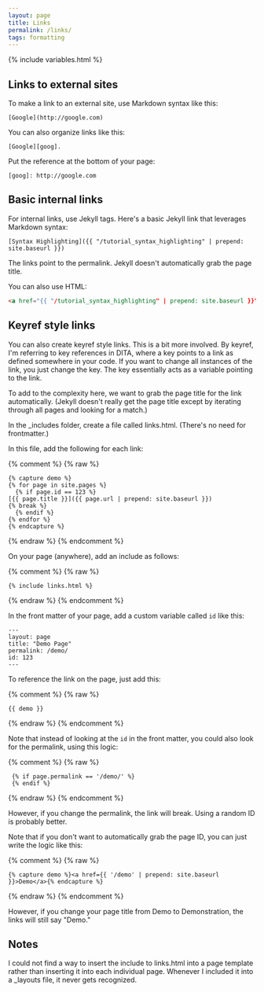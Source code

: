 ```yaml
---
layout: page
title: Links
permalink: /links/
tags: formatting
---
```


{% include variables.html %}  

## Links to external sites

To make a link to an external site, use Markdown syntax like this: 

```
[Google](http://google.com)
```

You can also organize links like this: 

```
[Google][goog].
```

Put the reference at the bottom of your page: 

```
[goog]: http://google.com
```

## Basic internal links

For internal links, use Jekyll tags. Here's a basic Jekyll link that leverages Markdown syntax:

```
[Syntax Highlighting]({{ "/tutorial_syntax_highlighting" | prepend: site.baseurl }})
```

The links point to the permalink. Jekyll doesn't automatically grab the page title.

You can also use HTML: 

```html
<a href="{{ "/tutorial_syntax_highlighting" | prepend: site.baseurl }}">Syntax Highlighting</a>
```


## Keyref style links

You can also create keyref style links. This is a bit more involved. By keyref, I'm referring to key references in DITA, where a key points to a link as defined somewhere in your code. If you want to change all instances of the link, you just change the key. The key essentially acts as a variable pointing to the link. 

To add to the complexity here, we want to grab the page title for the link automatically. (Jekyll doesn't really get the page title except by iterating through all pages and looking for a match.)

In the _includes folder, create a file called links.html. (There's no need for frontmatter.)

In this file, add the following for each link: 

{% comment %}
{% raw %}
```liquid
{% capture demo %}
{% for page in site.pages %}
  {% if page.id == 123 %}
[{{ page.title }}]({{ page.url | prepend: site.baseurl }})
{% break %}
  {% endif %}
{% endfor %}
{% endcapture %}
```
{% endraw %}
{% endcomment %}

On your page (anywhere), add an include as follows: 


{% comment %}
{% raw %}
```liquid
{% include links.html %}
```
{% endraw %}
{% endcomment %}


In the front matter of your page, add a custom variable called `id` like this:

```
---
layout: page
title: "Demo Page"
permalink: /demo/
id: 123
---
```

To reference the link on the page, just add this:

{% comment %}
{% raw %}
```liquid
{{ demo }}
```
{% endraw %}
{% endcomment %}

Note that instead of looking at the `id` in the front matter, you could also look for the permalink, using this logic:

{% comment %}
{% raw %}
```
 {% if page.permalink == '/demo/' %}
 {% endif %}
```
{% endraw %}
{% endcomment %}

However, if you change the permalink, the link will break. Using a random ID is probably better.

Note that if you don't want to automatically grab the page ID, you can just write the logic like this:

{% comment %}
{% raw %}
```liquid
{% capture demo %}<a href={{ '/demo' | prepend: site.baseurl }}>Demo</a>{% endcapture %}
```
{% endraw %}
{% endcomment %}

However, if you change your page title from Demo to Demonstration, the links will still say "Demo."

## Notes

I could not find a way to insert the include to links.html into a page template rather than inserting it into each individual page. Whenever I included it into a _layouts file, it never gets recognized.



